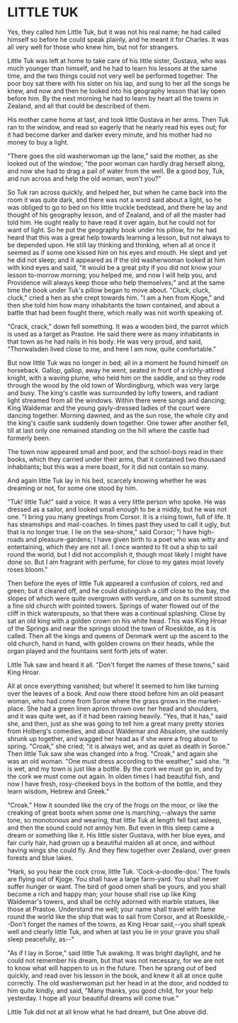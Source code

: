 # LITTLE TUK

Yes, they called him Little Tuk, but it was not his real name;
he had called himself so before he could speak plainly, and he meant
it for Charles. It was all very well for those who knew him, but not
for strangers.

Little Tuk was left at home to take care of his little sister,
Gustava, who was much younger than himself, and he had to learn his
lessons at the same time, and the two things could not very well be
performed together. The poor boy sat there with his sister on his lap,
and sung to her all the songs he knew, and now and then he looked into
his geography lesson that lay open before him. By the next morning
he had to learn by heart all the towns in Zealand, and all that
could be described of them.

His mother came home at last, and took little Gustava in her arms.
Then Tuk ran to the window, and read so eagerly that he nearly read
his eyes out; for it had become darker and darker every minute, and
his mother had no money to buy a light.

"There goes the old washerwoman up the lane," said the mother,
as she looked out of the window; "the poor woman can hardly drag
herself along, and now she had to drag a pail of water from the
well. Be a good boy, Tuk, and run across and help the old woman, won't
you?"

So Tuk ran across quickly, and helped her, but when he came back
into the room it was quite dark, and there was not a word said about a
light, so he was obliged to go to bed on his little truckle
bedstead, and there he lay and thought of his geography lesson, and of
Zealand, and of all the master had told him. He ought really to have
read it over again, but he could not for want of light. So he put
the geography book under his pillow, for he had heard that this was
a great help towards learning a lesson, but not always to be
depended upon. He still lay thinking and thinking, when all at once it
seemed as if some one kissed him on his eyes and mouth. He slept and
yet he did not sleep; and it appeared as if the old washerwoman looked
at him with kind eyes and said, "It would be a great pity if you did
not know your lesson to-morrow morning; you helped me, and now I
will help you, and Providence will always keep those who help
themselves;" and at the same time the book under Tuk's pillow began to
move about. "Cluck, cluck, cluck," cried a hen as she crept towards
him. "I am a hen from Kjoge," and then she told him how many
inhabitants the town contained, and about a battle that had been
fought there, which really was not worth speaking of.

"Crack, crack," down fell something. It was a wooden bird, the
parrot which is used as a target as Prastoe. He said there were as
many inhabitants in that town as he had nails in his body. He was very
proud, and said, "Thorwalsden lived close to me, and here I am now,
quite comfortable."

But now little Tuk was no longer in bed; all in a moment he
found himself on horseback. Gallop, gallop, away he went, seated in
front of a richly-attired knight, with a waving plume, who held him on
the saddle, and so they rode through the wood by the old town of
Wordingburg, which was very large and busy. The king's castle was
surrounded by lofty towers, and radiant light streamed from all the
windows. Within there were songs and dancing; King Waldemar and the
young gayly-dressed ladies of the court were dancing together. Morning
dawned, and as the sun rose, the whole city and the king's castle sank
suddenly down together. One tower after another fell, till at last
only one remained standing on the hill where the castle had formerly
been.

The town now appeared small and poor, and the school-boys read
in their books, which they carried under their arms, that it contained
two thousand inhabitants; but this was a mere boast, for it did not
contain so many.

And again little Tuk lay in his bed, scarcely knowing whether he
was dreaming or not, for some one stood by him.

"Tuk! little Tuk!" said a voice. It was a very little person who
spoke. He was dressed as a sailor, and looked small enough to be a
middy, but he was not one. "I bring you many greetings from Corsor. It
is a rising town, full of life. It has steamships and mail-coaches. In
times past they used to call it ugly, but that is no longer true. I
lie on the sea-shore," said Corsor; "I have high-roads and
pleasure-gardens; I have given birth to a poet who was witty and
entertaining, which they are not all. I once wanted to fit out a
ship to sail round the world, but I did not accomplish it, though most
likely I might have done so. But I am fragrant with perfume, for close
to my gates most lovely roses bloom."

Then before the eyes of little Tuk appeared a confusion of colors,
red and green; but it cleared off, and he could distinguish a cliff
close to the bay, the slopes of which were quite overgrown with
verdure, and on its summit stood a fine old church with pointed
towers. Springs of water flowed out of the cliff in thick waterspouts,
so that there was a continual splashing. Close by sat an old king with
a golden crown on his white head. This was King Hroar of the Springs
and near the springs stood the town of Roeskilde, as it is called.
Then all the kings and queens of Denmark went up the ascent to the old
church, hand in hand, with golden crowns on their heads, while the
organ played and the fountains sent forth jets of water.

Little Tuk saw and heard it all. "Don't forget the names of
these towns," said King Hroar.

All at once everything vanished; but where! It seemed to him
like turning over the leaves of a book. And now there stood before him
an old peasant woman, who had come from Soroe where the grass grows in
the market-place. She had a green linen apron thrown over her head and
shoulders, and it was quite wet, as if it had been raining heavily.
"Yes, that it has," said she, and then, just as she was going to
tell him a great many pretty stories from Holberg's comedies, and
about Waldemar and Absalom, she suddenly shrunk up together, and
wagged her head as if she were a frog about to spring. "Croak," she
cried; "it is always wet, and as quiet as death in Soroe." Then little
Tuk saw she was changed into a frog. "Croak," and again she was an old
woman. "One must dress according to the weather," said she. "It is
wet, and my town is just like a bottle. By the cork we must go in, and
by the cork we must come out again. In olden times I had beautiful
fish, and now I have fresh, rosy-cheeked boys in the bottom of the
bottle, and they learn wisdom, Hebrew and Greek."

"Croak." How it sounded like the cry of the frogs on the moor,
or like the creaking of great boots when some one is marching,--always
the same tone, so monotonous and wearing, that little Tuk at length
fell fast asleep, and then the sound could not annoy him. But even
in this sleep came a dream or something like it. His little sister
Gustava, with her blue eyes, and fair curly hair, had grown up a
beautiful maiden all at once, and without having wings she could
fly. And they flew together over Zealand, over green forests and
blue lakes.

"Hark, so you hear the cock crow, little Tuk. 'Cock-a-doodle-doo.'
The fowls are flying out of Kjoge. You shall have a large farm-yard.
You shall never suffer hunger or want. The bird of good omen shall
be yours, and you shall become a rich and happy man; your house
shall rise up like King Waldemar's towers, and shall be richly adorned
with marble statues, like those at Prastoe. Understand me well; your
name shall travel with fame round the world like the ship that was
to sail from Corsor, and at Roeskilde,--Don't forget the names of
the towns, as King Hroar said,--you shall speak well and clearly
little Tuk, and when at last you lie in your grave you shall sleep
peacefully, as--"

"As if I lay in Soroe," said little Tuk awaking. It was bright
daylight, and he could not remember his dream, but that was not
necessary, for we are not to know what will happen to us in the
future. Then he sprang out of bed quickly, and read over his lesson in
the book, and knew it all at once quite correctly. The old washerwoman
put her head in at the door, and nodded to him quite kindly, and said,
"Many thanks, you good child, for your help yesterday. I hope all your
beautiful dreams will come true."

Little Tuk did not at all know what he had dreamt, but One above
did.




